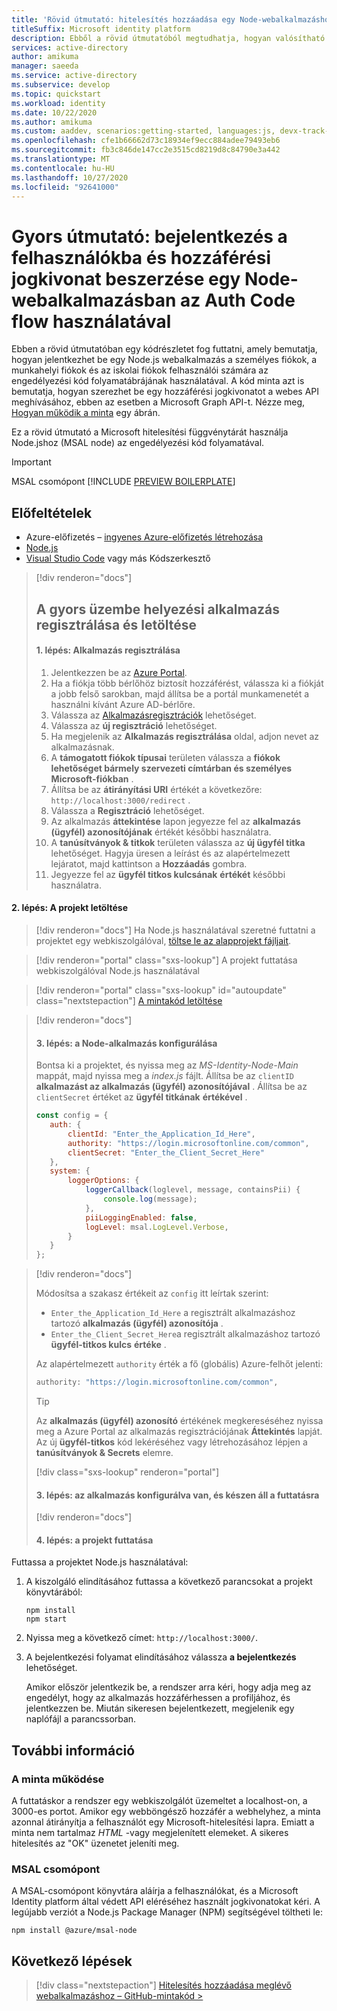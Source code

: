 ```yaml
---
title: 'Rövid útmutató: hitelesítés hozzáadása egy Node-webalkalmazáshoz a MSAL Node használatával | Azure'
titleSuffix: Microsoft identity platform
description: Ebből a rövid útmutatóból megtudhatja, hogyan valósítható meg a hitelesítés egy Node.js webalkalmazással és a Microsoft Authentication Library (MSAL) szolgáltatással a Node.jshoz.
services: active-directory
author: amikuma
manager: saeeda
ms.service: active-directory
ms.subservice: develop
ms.topic: quickstart
ms.workload: identity
ms.date: 10/22/2020
ms.author: amikuma
ms.custom: aaddev, scenarios:getting-started, languages:js, devx-track-js
ms.openlocfilehash: cfe1b66662d73c18934ef9ecc884adee79493eb6
ms.sourcegitcommit: fb3c846de147cc2e3515cd8219d8c84790e3a442
ms.translationtype: MT
ms.contentlocale: hu-HU
ms.lasthandoff: 10/27/2020
ms.locfileid: "92641000"
---
```

# <a name="quickstart-sign-in-users-and-get-an-access-token-in-a-node-web-app-using-the-auth-code-flow"></a>Gyors útmutató: bejelentkezés a felhasználókba és hozzáférési jogkivonat beszerzése egy Node-webalkalmazásban az Auth Code flow használatával

Ebben a rövid útmutatóban egy kódrészletet fog futtatni, amely bemutatja, hogyan jelentkezhet be egy Node.js webalkalmazás a személyes fiókok, a munkahelyi fiókok és az iskolai fiókok felhasználói számára az engedélyezési kód folyamatábrájának használatával. A kód minta azt is bemutatja, hogyan szerezhet be egy hozzáférési jogkivonatot a webes API meghívásához, ebben az esetben a Microsoft Graph API-t. Nézze meg, [Hogyan működik a minta](#how-the-sample-works) egy ábrán.

Ez a rövid útmutató a Microsoft hitelesítési függvénytárát használja Node.jshoz (MSAL node) az engedélyezési kód folyamatával.

> [!IMPORTANT]
> MSAL csomópont [!INCLUDE [PREVIEW BOILERPLATE](../../../includes/active-directory-develop-preview.md)]

## <a name="prerequisites"></a>Előfeltételek

* Azure-előfizetés – [ingyenes Azure-előfizetés létrehozása](https://azure.microsoft.com/free/?WT.mc_id=A261C142F)
* [Node.js](https://nodejs.org/en/download/)
* [Visual Studio Code](https://code.visualstudio.com/download) vagy más Kódszerkesztő

> [!div renderon="docs"]
> ## <a name="register-and-download-your-quickstart-application"></a>A gyors üzembe helyezési alkalmazás regisztrálása és letöltése
>
> #### <a name="step-1-register-your-application"></a>1. lépés: Alkalmazás regisztrálása
>
> 1. Jelentkezzen be az [Azure Portal](https://portal.azure.com).
> 1. Ha a fiókja több bérlőhöz biztosít hozzáférést, válassza ki a fiókját a jobb felső sarokban, majd állítsa be a portál munkamenetét a használni kívánt Azure AD-bérlőre.
> 1. Válassza az [Alkalmazásregisztrációk](https://go.microsoft.com/fwlink/?linkid=2083908) lehetőséget.
> 1. Válassza az **új regisztráció** lehetőséget.
> 1. Ha megjelenik az **Alkalmazás regisztrálása** oldal, adjon nevet az alkalmazásnak.
> 1. A **támogatott fiókok típusai** területen válassza a **fiókok lehetőséget bármely szervezeti címtárban és személyes Microsoft-fiókban** .
> 1. Állítsa be az **átirányítási URI** értékét a következőre: `http://localhost:3000/redirect` .
> 1. Válassza a **Regisztráció** lehetőséget. 
> 1. Az alkalmazás **áttekintése** lapon jegyezze fel az **alkalmazás (ügyfél) azonosítójának** értékét későbbi használatra.
> 1. A **tanúsítványok & titkok** területen válassza az **új ügyfél titka** lehetőséget.  Hagyja üresen a leírást és az alapértelmezett lejáratot, majd kattintson a **Hozzáadás** gombra.
> 1. Jegyezze fel az **ügyfél titkos kulcsának** **értékét** későbbi használatra.

#### <a name="step-2-download-the-project"></a>2. lépés: A projekt letöltése

> [!div renderon="docs"]
> Ha Node.js használatával szeretné futtatni a projektet egy webkiszolgálóval, [töltse le az alapprojekt fájljait](https://github.com/Azure-Samples/ms-identity-node/archive/main.zip).

> [!div renderon="portal" class="sxs-lookup"]
> A projekt futtatása webkiszolgálóval Node.js használatával

> [!div renderon="portal" class="sxs-lookup" id="autoupdate" class="nextstepaction"]
> [A mintakód letöltése](https://github.com/Azure-Samples/ms-identity-node/archive/main.zip)

> [!div renderon="docs"]
> #### <a name="step-3-configure-your-node-app"></a>3. lépés: a Node-alkalmazás konfigurálása
>
> Bontsa ki a projektet, és nyissa meg az *MS-Identity-Node-Main* mappát, majd nyissa meg a *index.js* fájlt.
> Állítsa be az `clientID` **alkalmazást az alkalmazás (ügyfél) azonosítójával** .
> Állítsa be az `clientSecret` értéket az **ügyfél titkának** **értékével** .
>
>```javascript
>const config = {
>    auth: {
>        clientId: "Enter_the_Application_Id_Here",
>        authority: "https://login.microsoftonline.com/common",
>        clientSecret: "Enter_the_Client_Secret_Here"
>    },
>    system: {
>        loggerOptions: {
>            loggerCallback(loglevel, message, containsPii) {
>                console.log(message);
>            },
>            piiLoggingEnabled: false,
>            logLevel: msal.LogLevel.Verbose,
>        }
>    }
>};
> ```

> [!div renderon="docs"]
>
> Módosítsa a szakasz értékeit az `config` itt leírtak szerint:
>
> - `Enter_the_Application_Id_Here` a regisztrált alkalmazáshoz tartozó **alkalmazás (ügyfél) azonosítója** .
> - `Enter_the_Client_Secret_Here`a regisztrált alkalmazáshoz tartozó **ügyfél-titkos kulcs** **értéke** .
>
> Az alapértelmezett `authority` érték a fő (globális) Azure-felhőt jelenti:
>
> ```javascript
> authority: "https://login.microsoftonline.com/common",
> ```
>
> > [!TIP]
> > Az **alkalmazás (ügyfél) azonosító** értékének megkereséséhez nyissa meg a Azure Portal az alkalmazás regisztrációjának **Áttekintés** lapját. Az új **ügyfél-titkos** kód lekéréséhez vagy létrehozásához lépjen a **tanúsítványok & Secrets** elemre.
>
> [!div class="sxs-lookup" renderon="portal"]
> #### <a name="step-3-your-app-is-configured-and-ready-to-run"></a>3. lépés: az alkalmazás konfigurálva van, és készen áll a futtatásra
>
> [!div renderon="docs"]
>
> #### <a name="step-4-run-the-project"></a>4. lépés: a projekt futtatása

Futtassa a projektet Node.js használatával:

1. A kiszolgáló elindításához futtassa a következő parancsokat a projekt könyvtárából:
    ```console
    npm install
    npm start
    ```
1. Nyissa meg a következő címet: `http://localhost:3000/`.

1. A bejelentkezési folyamat elindításához válassza **a bejelentkezés** lehetőséget.

    Amikor először jelentkezik be, a rendszer arra kéri, hogy adja meg az engedélyt, hogy az alkalmazás hozzáférhessen a profiljához, és jelentkezzen be. Miután sikeresen bejelentkezett, megjelenik egy naplófájl a parancssorban.

## <a name="more-information"></a>További információ

### <a name="how-the-sample-works"></a>A minta működése

A futtatáskor a rendszer egy webkiszolgálót üzemeltet a localhost-on, a 3000-es portot. Amikor egy webböngésző hozzáfér a webhelyhez, a minta azonnal átirányítja a felhasználót egy Microsoft-hitelesítési lapra. Emiatt a minta nem tartalmaz *HTML* -vagy megjelenített elemeket. A sikeres hitelesítés az "OK" üzenetet jeleníti meg.

### <a name="msal-node"></a>MSAL csomópont

A MSAL-csomópont könyvtára aláírja a felhasználókat, és a Microsoft Identity platform által védett API eléréséhez használt jogkivonatokat kéri. A legújabb verziót a Node.js Package Manager (NPM) segítségével töltheti le:

```console
npm install @azure/msal-node
```

## <a name="next-steps"></a>Következő lépések

> [!div class="nextstepaction"]
> [Hitelesítés hozzáadása meglévő webalkalmazáshoz – GitHub-mintakód >](https://github.com/AzureAD/microsoft-authentication-library-for-js/tree/dev/samples/msal-node-samples/standalone-samples/auth-code/readme.md)
